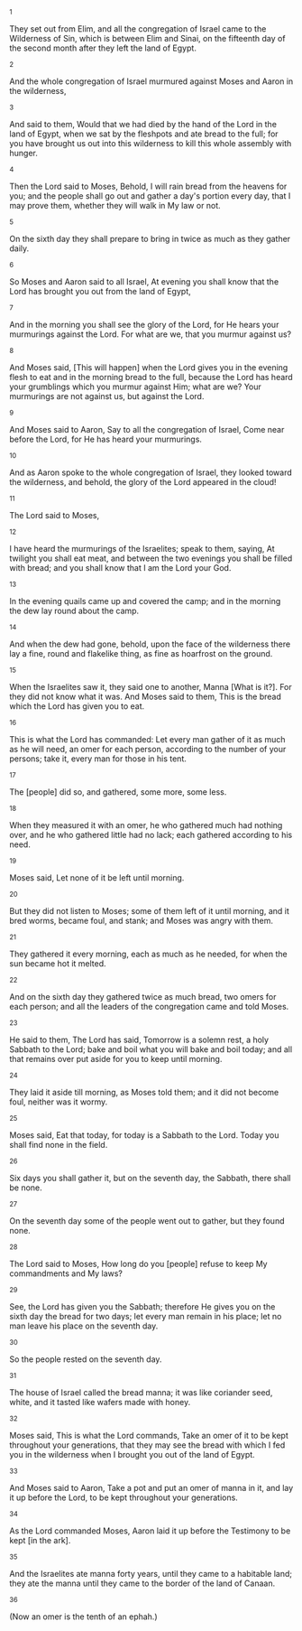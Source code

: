 <sup>1</sup> 

They set out from Elim, and all the congregation of Israel came to the Wilderness of Sin, which is between Elim and Sinai, on the fifteenth day of the second month after they left the land of Egypt. 

<sup>2</sup> 

And the whole congregation of Israel murmured against Moses and Aaron in the wilderness, 

<sup>3</sup> 

And said to them, Would that we had died by the hand of the Lord in the land of Egypt, when we sat by the fleshpots and ate bread to the full; for you have brought us out into this wilderness to kill this whole assembly with hunger. 

<sup>4</sup> 

Then the Lord said to Moses, Behold, I will rain bread from the heavens for you; and the people shall go out and gather a day's portion every day, that I may prove them, whether they will walk in My law or not. 

<sup>5</sup> 

On the sixth day they shall prepare to bring in twice as much as they gather daily. 

<sup>6</sup> 

So Moses and Aaron said to all Israel, At evening you shall know that the Lord has brought you out from the land of Egypt, 

<sup>7</sup> 

And in the morning you shall see the glory of the Lord, for He hears your murmurings against the Lord. For what are we, that you murmur against us? 

<sup>8</sup> 

And Moses said, [This will happen] when the Lord gives you in the evening flesh to eat and in the morning bread to the full, because the Lord has heard your grumblings which you murmur against Him; what are we? Your murmurings are not against us, but against the Lord. 

<sup>9</sup> 

And Moses said to Aaron, Say to all the congregation of Israel, Come near before the Lord, for He has heard your murmurings. 

<sup>10</sup> 

And as Aaron spoke to the whole congregation of Israel, they looked toward the wilderness, and behold, the glory of the Lord appeared in the cloud! 

<sup>11</sup> 

The Lord said to Moses, 

<sup>12</sup> 

I have heard the murmurings of the Israelites; speak to them, saying, At twilight you shall eat meat, and between the two evenings you shall be filled with bread; and you shall know that I am the Lord your God. 

<sup>13</sup> 

In the evening quails came up and covered the camp; and in the morning the dew lay round about the camp. 

<sup>14</sup> 

And when the dew had gone, behold, upon the face of the wilderness there lay a fine, round and flakelike thing, as fine as hoarfrost on the ground. 

<sup>15</sup> 

When the Israelites saw it, they said one to another, Manna [What is it?]. For they did not know what it was. And Moses said to them, This is the bread which the Lord has given you to eat. 

<sup>16</sup> 

This is what the Lord has commanded: Let every man gather of it as much as he will need, an omer for each person, according to the number of your persons; take it, every man for those in his tent. 

<sup>17</sup> 

The [people] did so, and gathered, some more, some less. 

<sup>18</sup> 

When they measured it with an omer, he who gathered much had nothing over, and he who gathered little had no lack; each gathered according to his need. 

<sup>19</sup> 

Moses said, Let none of it be left until morning. 

<sup>20</sup> 

But they did not listen to Moses; some of them left of it until morning, and it bred worms, became foul, and stank; and Moses was angry with them. 

<sup>21</sup> 

They gathered it every morning, each as much as he needed, for when the sun became hot it melted. 

<sup>22</sup> 

And on the sixth day they gathered twice as much bread, two omers for each person; and all the leaders of the congregation came and told Moses. 

<sup>23</sup> 

He said to them, The Lord has said, Tomorrow is a solemn rest, a holy Sabbath to the Lord; bake and boil what you will bake and boil today; and all that remains over put aside for you to keep until morning. 

<sup>24</sup> 

They laid it aside till morning, as Moses told them; and it did not become foul, neither was it wormy. 

<sup>25</sup> 

Moses said, Eat that today, for today is a Sabbath to the Lord. Today you shall find none in the field. 

<sup>26</sup> 

Six days you shall gather it, but on the seventh day, the Sabbath, there shall be none. 

<sup>27</sup> 

On the seventh day some of the people went out to gather, but they found none. 

<sup>28</sup> 

The Lord said to Moses, How long do you [people] refuse to keep My commandments and My laws? 

<sup>29</sup> 

See, the Lord has given you the Sabbath; therefore He gives you on the sixth day the bread for two days; let every man remain in his place; let no man leave his place on the seventh day. 

<sup>30</sup> 

So the people rested on the seventh day. 

<sup>31</sup> 

The house of Israel called the bread manna; it was like coriander seed, white, and it tasted like wafers made with honey. 

<sup>32</sup> 

Moses said, This is what the Lord commands, Take an omer of it to be kept throughout your generations, that they may see the bread with which I fed you in the wilderness when I brought you out of the land of Egypt. 

<sup>33</sup> 

And Moses said to Aaron, Take a pot and put an omer of manna in it, and lay it up before the Lord, to be kept throughout your generations. 

<sup>34</sup> 

As the Lord commanded Moses, Aaron laid it up before the Testimony to be kept [in the ark]. 

<sup>35</sup> 

And the Israelites ate manna forty years, until they came to a habitable land; they ate the manna until they came to the border of the land of Canaan. 

<sup>36</sup> 

(Now an omer is the tenth of an ephah.)